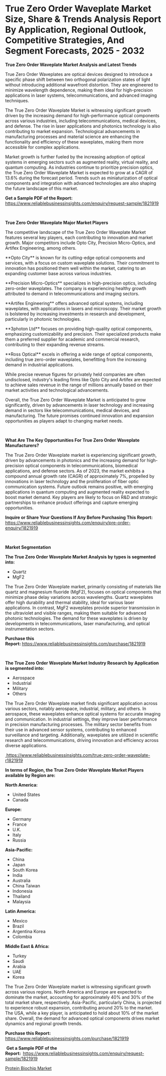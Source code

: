 <p><h1>True Zero Order Waveplate Market Size, Share & Trends Analysis Report By Application, Regional Outlook, Competitive Strategies, And Segment Forecasts, 2025 - 2032</h1></p><p><strong>True Zero Order Waveplate Market Analysis and Latest Trends</strong></p>
<p><p>True Zero Order Waveplates are optical devices designed to introduce a specific phase shift between two orthogonal polarization states of light without introducing additional wavefront distortion. They are engineered to minimize wavelength dependence, making them ideal for high-precision applications in laser systems, telecommunications, and advanced imaging techniques.</p><p>The True Zero Order Waveplate Market is witnessing significant growth driven by the increasing demand for high-performance optical components across various industries, including telecommunications, medical devices, and defense. The rise in laser applications and photonics technology is also contributing to market expansion. Technological advancements in manufacturing processes and material science are enhancing the functionality and efficiency of these waveplates, making them more accessible for complex applications.</p><p>Market growth is further fueled by the increasing adoption of optical systems in emerging sectors such as augmented reality, virtual reality, and quantum computing. As industries continue to prioritize precision optics, the True Zero Order Waveplate Market is expected to grow at a CAGR of 13.6% during the forecast period. Trends such as miniaturization of optical components and integration with advanced technologies are also shaping the future landscape of this market.</p></p>
<p><strong>Get a Sample PDF of the Report:&nbsp;</strong> <a href="https://www.reliablebusinessinsights.com/enquiry/request-sample/1821919?utm_campaign=2317&utm_medium=2&utm_source=Github&utm_content=ia&utm_term=18022025&utm_id=true-zero-order-waveplate">https://www.reliablebusinessinsights.com/enquiry/request-sample/1821919</a></p>
<p>&nbsp;</p>
<p><strong>True Zero Order Waveplate Major Market Players</strong></p>
<p><p>The competitive landscape of the True Zero Order Waveplate Market features several key players, each contributing to innovation and market growth. Major competitors include Opto City, Precision Micro-Optics, and Artifex Engineering, among others.</p><p>**Opto City** is known for its cutting-edge optical components and services, with a focus on custom waveplate solutions. Their commitment to innovation has positioned them well within the market, catering to an expanding customer base across various industries. </p><p>**Precision Micro-Optics** specializes in high-precision optics, including zero-order waveplates. The company is experiencing healthy growth attributed to demand in telecommunications and imaging sectors. </p><p>**Artifex Engineering** offers advanced optical systems, including waveplates, with applications in lasers and microscopy. Their market growth is bolstered by increasing investments in research and development, particularly in photonic technologies.</p><p>**3photon Ltd** focuses on providing high-quality optical components, emphasizing customizability and precision. Their specialized products make them a preferred supplier for academic and commercial research, contributing to their expanding revenue streams. </p><p>**Ross Optical** excels in offering a wide range of optical components, including true zero-order waveplates, benefitting from the increasing demand in industrial applications. </p><p>While precise revenue figures for privately held companies are often undisclosed, industry's leading firms like Opto City and Artifex are expected to achieve sales revenue in the range of millions annually based on their market activities and technological advancements. </p><p>Overall, the True Zero Order Waveplate Market is anticipated to grow significantly, driven by advancements in laser technology and increasing demand in sectors like telecommunications, medical devices, and manufacturing. The future promises continued innovation and expansion opportunities as players adapt to changing market needs.</p></p>
<p>&nbsp;</p>
<p><strong>What Are The Key Opportunities For True Zero Order Waveplate Manufacturers?</strong></p>
<p><p>The True Zero Order Waveplate market is experiencing significant growth, driven by advancements in photonics and the increasing demand for high-precision optical components in telecommunications, biomedical applications, and defense sectors. As of 2023, the market exhibits a compound annual growth rate (CAGR) of approximately 7%, propelled by innovations in laser technology and the proliferation of fiber optic communication systems. Future outlook remains positive, with emerging applications in quantum computing and augmented reality expected to boost market demand. Key players are likely to focus on R&D and strategic partnerships to enhance product offerings and capture emerging opportunities.</p></p>
<p><strong>Inquire or Share Your Questions If Any Before Purchasing This Report:</strong> <a href="https://www.reliablebusinessinsights.com/enquiry/pre-order-enquiry/1821919?utm_campaign=2317&utm_medium=2&utm_source=Github&utm_content=ia&utm_term=18022025&utm_id=true-zero-order-waveplate">https://www.reliablebusinessinsights.com/enquiry/pre-order-enquiry/1821919</a></p>
<p>&nbsp;</p>
<p><strong>Market Segmentation</strong></p>
<p><strong>The True Zero Order Waveplate Market Analysis by types is segmented into:</strong></p>
<p><ul><li>Quartz</li><li>MgF2</li></ul></p>
<p><p>The True Zero Order Waveplate market, primarily consisting of materials like quartz and magnesium fluoride (MgF2), focuses on optical components that minimize phase delay variations across wavelengths. Quartz waveplates offer high durability and thermal stability, ideal for various laser applications. In contrast, MgF2 waveplates provide superior transmission in the ultraviolet and visible ranges, making them suitable for advanced photonic technologies. The demand for these waveplates is driven by developments in telecommunications, laser manufacturing, and optical instrumentation sectors.</p></p>
<p><strong>Purchase this Report:&nbsp;</strong><a href="https://www.reliablebusinessinsights.com/purchase/1821919?utm_campaign=2317&utm_medium=2&utm_source=Github&utm_content=ia&utm_term=18022025&utm_id=true-zero-order-waveplate">https://www.reliablebusinessinsights.com/purchase/1821919</a></p>
<p>&nbsp;</p>
<p><strong>The True Zero Order Waveplate Market Industry Research by Application is segmented into:</strong></p>
<p><ul><li>Aerospace</li><li>Industrial</li><li>Military</li><li>Others</li></ul></p>
<p><p>The True Zero Order Waveplate market finds significant application across various sectors, notably aerospace, industrial, military, and others. In aerospace, these waveplates enhance optical systems for accurate imaging and communication. In industrial settings, they improve laser performance in precision manufacturing processes. The military sector benefits from their use in advanced sensor systems, contributing to enhanced surveillance and targeting. Additionally, waveplates are utilized in scientific research and telecommunications, driving innovation and efficiency across diverse applications.</p></p>
<p><a href="https://www.reliablebusinessinsights.com/true-zero-order-waveplate-r1821919?utm_campaign=2317&utm_medium=2&utm_source=Github&utm_content=ia&utm_term=18022025&utm_id=true-zero-order-waveplate">&nbsp;https://www.reliablebusinessinsights.com/true-zero-order-waveplate-r1821919</a></p>
<p><strong>In terms of Region, the True Zero Order Waveplate Market Players available by Region are:</strong></p>
<p>
    <p> <strong> North America: </strong>
        <ul>
            <li>United States</li>
            <li>Canada</li>
        </ul>
        </p> 
    <p> <strong> Europe: </strong>
        <ul>
            <li>Germany</li>
            <li>France</li>
            <li>U.K.</li>
            <li>Italy</li>
            <li>Russia</li>
        </ul>
        </p> 
    <p> <strong> Asia-Pacific: </strong>
        <ul>
            <li>China</li>
            <li>Japan</li>
            <li>South Korea</li>
            <li>India</li>
            <li>Australia</li>
            <li>China Taiwan</li>
            <li>Indonesia</li>
            <li>Thailand</li>
            <li>Malaysia</li>
        </ul>
        </p> 
    <p> <strong> Latin America: </strong>
        <ul>
            <li>Mexico</li>
            <li>Brazil</li>
            <li>Argentina Korea</li>
            <li>Colombia</li>
        </ul>
        </p> 
    <p> <strong> Middle East & Africa: </strong>
        <ul>
            <li>Turkey</li>
            <li>Saudi</li>
            <li>Arabia</li>
            <li>UAE</li>
            <li>Korea</li>
        </ul>
    </p>
    </p>
<p><p>The True Zero Order Waveplate market is witnessing significant growth across various regions. North America and Europe are expected to dominate the market, accounting for approximately 40% and 30% of the total market share, respectively. Asia-Pacific, particularly China, is projected to experience robust expansion, contributing around 20% to the market. The USA, while a key player, is anticipated to hold about 10% of the market share. Overall, the demand for advanced optical components drives market dynamics and regional growth trends.</p></p>
<p><strong>Purchase this Report: </strong><a href="https://www.reliablebusinessinsights.com/purchase/1821919?utm_campaign=2317&utm_medium=2&utm_source=Github&utm_content=ia&utm_term=18022025&utm_id=true-zero-order-waveplate">https://www.reliablebusinessinsights.com/purchase/1821919</a></p>
<p>&nbsp;<strong>Get a Sample PDF of the Report:&nbsp;&nbsp;</strong><a href="https://www.reliablebusinessinsights.com/enquiry/request-sample/1821919?utm_campaign=2317&utm_medium=2&utm_source=Github&utm_content=ia&utm_term=18022025&utm_id=true-zero-order-waveplate">https://www.reliablebusinessinsights.com/enquiry/request-sample/1821919</a></p>
<p><strong></strong></p>
<p><p><a href="https://github.com/osbornrdaflalo/Market-Research-Report-List-1/blob/main/protein-biochip-market.md?utm_campaign=2317&utm_medium=2&utm_source=Github&utm_content=ia&utm_term=18022025&utm_id=true-zero-order-waveplate">Protein Biochip Market</a></p></p>